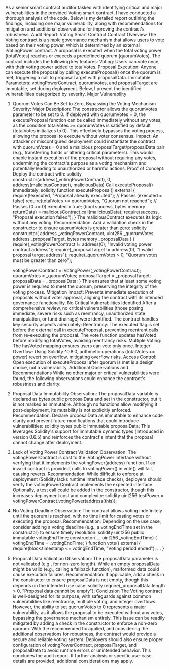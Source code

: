 As a senior smart contract auditor tasked with identifying critical and major vulnerabilities in the provided Voting smart contract, I have conducted a thorough analysis of the code. Below is my detailed report outlining the findings, including one major vulnerability, along with recommendations for mitigation and additional observations for improving the contract's robustness.
Audit Report: Voting Smart Contract
Contract Overview
The Voting contract is a simple governance mechanism that allows users to vote based on their voting power, which is determined by an external IVotingPower contract. A proposal is executed when the total voting power (totalVotes) reaches or exceeds a predefined quorum (quorumVotes). The contract includes the following key features:
Voting: Users can vote once, with their voting power added to totalVotes.
Proposal Execution: Anyone can execute the proposal by calling executeProposal() once the quorum is met, triggering a call to proposalTarget with proposalData.
Immutable Parameters: votingPowerContract, quorumVotes, and proposalTarget are immutable, set during deployment.
Below, I present the identified vulnerabilities categorized by severity.
Major Vulnerability
1. Quorum Votes Can Be Set to Zero, Bypassing the Voting Mechanism
Severity: Major
Description:
The constructor allows the quorumVotes parameter to be set to 0. If deployed with quorumVotes = 0, the executeProposal function can be called immediately without any votes, as the condition totalVotes >= quorumVotes is satisfied by default (totalVotes initializes to 0). This effectively bypasses the voting process, allowing the proposal to execute without voter consensus.
Impact:
An attacker or misconfigured deployment could instantiate the contract with quorumVotes = 0 and a malicious proposalTarget/proposalData pair (e.g., transferring funds or altering critical parameters). This would enable instant execution of the proposal without requiring any votes, undermining the contract's purpose as a voting mechanism and potentially leading to unauthorized or harmful actions.
Proof of Concept:  
Deploy the contract with:
solidity
constructor(address(_votingPowerContract), 0, address(maliciousContract), maliciousData)
Call executeProposal() immediately:
solidity
function executeProposal() external {
    require(!executed, "Proposal already executed"); // Passes (executed = false)
    require(totalVotes >= quorumVotes, "Quorum not reached"); // Passes (0 >= 0)
    executed = true;
    (bool success, bytes memory returnData) = maliciousContract.call(maliciousData);
    require(success, "Proposal execution failed");
}
The maliciousContract executes its logic without any voting.
Recommendation:
Add a validation check in the constructor to ensure quorumVotes is greater than zero:
solidity
constructor(
    address _votingPowerContract,
    uint256 _quorumVotes,
    address _proposalTarget,
    bytes memory _proposalData
) {
    require(_votingPowerContract != address(0), "Invalid voting power contract address");
    require(_proposalTarget != address(0), "Invalid proposal target address");
    require(_quorumVotes > 0, "Quorum votes must be greater than zero");
    
    votingPowerContract = IVotingPower(_votingPowerContract);
    quorumVotes = _quorumVotes;
    proposalTarget = _proposalTarget;
    proposalData = _proposalData;
}
This ensures that at least some voting power is required to meet the quorum, preserving the integrity of the voting process.
Mitigation Impact:
Prevents immediate execution of proposals without voter approval, aligning the contract with its intended governance functionality.
No Critical Vulnerabilities Identified
After a comprehensive review, no critical vulnerabilities (those posing immediate, severe risks such as reentrancy, unauthorized state manipulation, or fund drainage) were identified. The contract handles key security aspects adequately:
Reentrancy: The executed flag is set before the external call in executeProposal, preventing reentrant calls from re-executing the proposal. The vote function updates hasVoted before modifying totalVotes, avoiding reentrancy risks.
Multiple Voting: The hasVoted mapping ensures users can vote only once.
Integer Overflow: Using Solidity ^0.8.0, arithmetic operations (totalVotes += power) revert on overflow, mitigating overflow risks.
Access Control: Open execution of executeProposal after quorum is met is a design choice, not a vulnerability.
Additional Observations and Recommendations
While no other major or critical vulnerabilities were found, the following observations could enhance the contract's robustness and clarity:
1. Proposal Data Immutability
Observation:
The proposalData variable is declared as bytes public proposalData and set in the constructor, but it is not marked as immutable. Although no functions allow modifying it post-deployment, its mutability is not explicitly enforced.
Recommendation:
Declare proposalData as immutable to enhance code clarity and prevent future modifications that could introduce vulnerabilities:
solidity
bytes public immutable proposalData;
This leverages Solidity's support for immutable dynamic types (introduced in version 0.6.5) and reinforces the contract's intent that the proposal cannot change after deployment.
2. Lack of Voting Power Contract Validation
Observation:
The votingPowerContract is cast to the IVotingPower interface without verifying that it implements the votingPower(address) function. If an invalid contract is provided, calls to votingPower() in vote() will fail, causing reverts.
Recommendation:
While difficult to enforce at deployment (Solidity lacks runtime interface checks), deployers should verify the votingPowerContract implements the expected interface. Optionally, a test call could be added in the constructor, though this increases deployment cost and complexity:
solidity
uint256 testPower = votingPowerContract.votingPower(address(this));
3. No Voting Deadline
Observation:
The contract allows voting indefinitely until the quorum is reached, with no time limit for casting votes or executing the proposal.
Recommendation:
Depending on the use case, consider adding a voting deadline (e.g., a votingEndTime set in the constructor) to ensure timely resolution:
solidity
uint256 public immutable votingEndTime;
constructor(..., uint256 _votingEndTime) {
    votingEndTime = _votingEndTime;
}
function vote() external {
    require(block.timestamp <= votingEndTime, "Voting period ended");
    ...
}
4. Proposal Data Validation
Observation:
The proposalData parameter is not validated (e.g., for non-zero length). While an empty proposalData might be valid (e.g., calling a fallback function), malformed data could cause execution failures.
Recommendation:
If applicable, add a check in the constructor to ensure proposalData is not empty, though this depends on the intended use case:
solidity
require(_proposalData.length > 0, "Proposal data cannot be empty");
Conclusion
The Voting contract is well-designed for its purpose, with safeguards against common vulnerabilities like reentrancy, multiple voting, and integer overflows. However, the ability to set quorumVotes to 0 represents a major vulnerability, as it allows the proposal to be executed without any votes, bypassing the governance mechanism entirely. This issue can be readily mitigated by adding a check in the constructor to enforce a non-zero quorum.
With the recommended fix applied, and considering the additional observations for robustness, the contract would provide a secure and reliable voting system. Deployers should also ensure proper configuration of votingPowerContract, proposalTarget, and proposalData to avoid runtime errors or unintended behavior.
This concludes the audit report. If further analysis or specific use-case details are provided, additional considerations may apply.